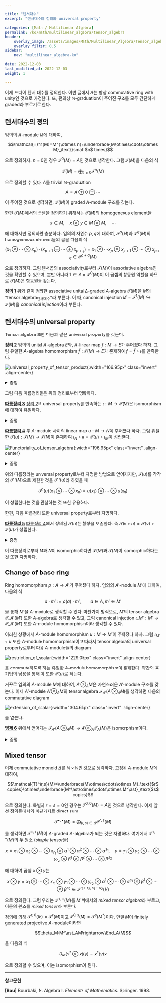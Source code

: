 ```yaml
---

title: "텐서대수"
excerpt: "텐서대수의 정의와 universal property"

categories: [Math / Multilinear Algebra]
permalink: /ko/math/multilinear_algebra/tensor_algebra
header:
    overlay_image: /assets/images/Math/Multilinear_Algebra/Tensor_algebra.png
    overlay_filter: 0.5
sidebar: 
    nav: "multilinear_algebra-ko"

date: 2022-12-03
last_modified_at: 2022-12-03
weight: 1

---
```


이제 드디어 텐서 대수를 정의한다. 이번 글에서 $A$는 항상 commutative ring with unity인 것으로 가정한다. 또, 편의상 $\mathbb{N}$-graduation이 주어진 구조를 모두 간단하게 graded라 부르기로 한다.

## 텐서대수의 정의

임의의 $A$-module $M$에 대하여, 

$$\mathcal{T}^n(M)=M^{\otimes n}=\underbrace{M\otimes\cdots\otimes M}_\text{\small $n$ times}$$

으로 정의하자. $n=0$인 경우 $\mathcal{T}^0(M)=A$인 것으로 생각한다. 그럼 $\mathcal{T}(M)$을 다음의 식

$$\mathcal{T}(M)=\bigoplus_{n\geq 0}\mathcal{T}^n(M)$$

으로 정의할 수 있다. $A$를 trivial $\mathbb{N}$-graduation

$$A=A\oplus 0\oplus\cdots$$

이 주어진 것으로 생각하면, $\mathcal{T}(M)$이 graded $A$-module 구조를 갖는다. 

한편 $\mathcal{T}(M)$에서의 곱셈을 정의하기 위해서는 $\mathcal{T}(M)$의 homogeneous element들

$$x\in M,\quad x\otimes y\in M\otimes M,\quad\cdots$$

에 대해서만 정의하면 충분하다. 임의의 자연수 $p,q$에 대하여, $\mathcal{T}^p(M)$과 $\mathcal{T}^q(M)$의 homogeneous element들의 곱을 다음의 식

$$(x_1\otimes\cdots\otimes x_p)\cdot (x_{p+1}\oplus\cdots\oplus x_{p+q})=x_1\otimes\cdots x_p\otimes x_{p+1}\otimes\cdots\otimes x_{p+q}\in\mathcal{T}^{p+q}(M)$$

으로 정의하자. 그럼 텐서곱의 associativity로부터 $\mathcal{T}(M)$이 associative algebra인 것을 확인할 수 있으며, 뿐만 아니라 $1\in A=\mathcal{T}^0(M)$이 이 곱셈의 항등원 역할을 하므로 $\mathcal{T}(M)$은 항등원을 갖는다.

<div class="definition" markdown="1">

<ins id="def1">**정의 1**</ins> 위와 같이 정의한 associative unital $\Delta$-graded $A$-algebra $\mathcal{T}(M)$을 $M$의 *tensor algebra<sub>텐서대수</sub>*라 부른다. 이 때, canonical injection $M=\mathcal{T}^1(M)\hookrightarrow\mathcal{T}(M)$을 *canonical injection*이라 부른다.

</div>

## 텐서대수의 universal property

Tensor algebra 또한 다음과 같은 universal property를 갖는다.

<div class="proposition" markdown="1">

<ins id="thm2">**정리 2**</ins> 임의의 unital $A$-algebra $E$와, $A$-linear map $f:M\rightarrow E$가 주어졌다 하자. 그럼 유일한 $A$-algebra homomorphism $\tilde{f}:\mathcal{T}(M)\rightarrow E$가 존재하여 $f=\tilde{f}\circ\iota$를 만족한다.

![universal_property_of_tensor_product](/assets/images/Math/Multilinear_Algebra/Tensor_algebra-1.png){:width="166.95px" class="invert" .align-center}

</div>
<details class="proof" markdown="1">
<summary>증명</summary>

우선 이러한 성질을 만족하는 $\tilde{f}$, $\bar{f}$가 존재한다 가정하자. 임의의 $x_1\otimes\cdots\otimes x_n\in\mathcal{T}(M)$에 대하여, 

$$\tilde{f}(x_1\otimes\cdots\otimes x_n)=\bar{f}(\iota(x_1)\otimes\cdots\otimes\iota(x_n))=\bar{f}(\iota(x_1))\cdots\bar{f}(\iota(x_n))=f(x_1)\cdots f(x_n)$$

이고, 비슷한 식이 $\bar{f}$에 대해서도 성립하므로 $\tilde{f}(x_1\otimes\cdots\otimes x_n)=\bar{f}(x_1\otimes\cdots\otimes x_n)$이 성립한다. 

이제 다음의 식

$$\tilde{f}(x_1\otimes\cdots\otimes x_n)=f(x_1)\cdots f(x_n)$$

을 통해 각각의 원소 $x_1\otimes\cdots\otimes x_n$에 대해 $\tilde{f}$를 정의하고, 이를 확장하여 $\mathcal{T}^n(M)$ 위에서 $\tilde{f}$를 잘 정의할 수 있다. 그럼 direct sum의 universal property에 의하여, 이를 $\mathcal{T}(M)$ 전체로 확장할 수 있으며, 이렇게 얻어진 $\tilde{f}$가 $A$-algebra homomorphism이라는 것을 쉽게 보일 수 있다.

</details>

그럼 다음 따름정리들은 위의 정리로부터 명확하다.

<div class="proposition" markdown="1">

<ins id="cor3">**따름정리 3**</ins> [정리 2](#thm2)의 universal property를 만족하는 $\iota:M\rightarrow\mathcal{T}(M)$은 isomorphism에 대하여 유일하다.

</div>
<details class="proof" markdown="1">
<summary>증명</summary>

또 다른 $\iota':M\rightarrow \mathcal{T}'(M)$이 존재하여 위의 universal property를 만족한다고 가정하자. 그럼 $\iota:M\rightarrow\mathcal{T}(M)$의 universal property로부터 다음의 diagram을 commute하도록 하는 유일한 $\psi:\mathcal{T}(M)\rightarrow\mathcal{T}'(M)$이 존재한다.

![Uniqueness_of_tensor_algebra_1](/assets/images/Math/Multilinear_Algebra/Tensor_algebra-2.png){:width="172.95px" class="invert" .align-center}

비슷하게 $\iota':M\rightarrow\mathcal{T}'(M)$의 universal property로부터 다음의 diagram을 commute하도록 하는 유일한 $\phi:\mathcal{T}'(M)\rightarrow\mathcal{T}(M)$이 존재한다.

![Uniqueness_of_tensor_algebra_2](/assets/images/Math/Multilinear_Algebra/Tensor_algebra-3.png){:width="172.95px" class="invert" .align-center}

이제 다음의 diagram

![Uniqueness_of_tensor_algebra_3](/assets/images/Math/Multilinear_Algebra/Tensor_algebra-4.png){:width="166.95px" class="invert" .align-center}

을 commute하도록 하는 $\mathcal{T}(M)\rightarrow\mathcal{T}(M)$ 또한 유일해야 하는데, $\id\_{\mathcal{T}(M)}$과 $\phi\circ\psi$가 모두 이를 commute하도록 하므로 $\id\_{\mathcal{T}(M)}=\phi\circ\psi$가 성립한다. 비슷하게 $\id\_{\mathcal{T}'(M)}=\psi\circ\phi$가 성립한다.

</details>

<div class="proposition" markdown="1">

<ins id="cor4">**따름정리 4**</ins> 두 $A$-module 사이의 linear map $u:M\rightarrow N$이 주어졌다 하자. 그럼 유일한 $\mathcal{T}(u):\mathcal{T}(M)\rightarrow\mathcal{T}(N)$이 존재하여 $\iota_N\circ u=\mathcal{T}(u)\circ\iota_M$이 성립한다.

![Functoriality_of_tensor_algebra](/assets/images/Math/Multilinear_Algebra/Tensor_algebra-5.png){:width="196.95px" class="invert" .align-center}

</div>
<details class="proof" markdown="1">
<summary>증명</summary>

자명

![proof_of_functoriality](/assets/images/Math/Multilinear_Algebra/Tensor_algebra-6.png){:width="176.1px" class="invert" .align-center}

</details>

위의 따름정리는 universal property로부터 자명한 방법으로 얻어지지만, $\mathcal{T}(u)$를 각각의 $\mathcal{T}^n(M)$으로 제한한 것을 $\mathcal{T}^n(u)$라 하였을 때

$$\mathcal{T}^n(u)(x_1\otimes\cdots\otimes x_n)=u(x_1)\otimes\cdots\otimes u(x_n)$$

이 성립한다는 것을 관찰하는 것 또한 유용하다.

한편, 다음 따름정리 또한 universal property로부터 자명하다.

<div class="proposition" markdown="1">

<ins id="cor5">**따름정리 5**</ins> [따름정리 4](#cor4)에서 정의된 $\mathcal{T}(u)$는 합성을 보존한다. 즉 $\mathcal{T}(v\circ u)=\mathcal{T}(v)\circ\mathcal{T}(u)$가 성립한다.

</div>
<details class="proof" markdown="1">
<summary>증명</summary>

![Composition_proof](/assets/images/Math/Multilinear_Algebra/Tensor_algebra-7.png){:width="316.35px" class="invert" .align-center}
    
</details>

이 따름정리로부터 $M$과 $N$이 isomorphic하다면 $\mathcal{T}(M)$과 $\mathcal{T}(N)$이 isomorphic하다는 것 또한 자명하다. 

## Change of base ring

Ring homomorphism $\rho:A\rightarrow A'$가 주어졌다 하자. 임의의 $A'$-module $M'$에 대하여, 다음의 식

$$a\cdot m':=\rho(a)\cdot m',\qquad a\in A,m'\in M'$$

을 통해 $M'$을 $A$-module로 생각할 수 있다. 마찬가지 방식으로, $M'$의 tensor algebra $\mathcal{T}\_{A'}(M')$ 또한 $A$-algebra로 생각할 수 있고, 그럼 canonical injection $\iota\_{M'}:M'\rightarrow\mathcal{T}\_{A'}(M')$ 또한 $A$-module homomorphism이라 생각할 수 있다.

이러한 상황에서 $A$-module homomorphism $u:M\rightarrow M'$이 주어졌다 하자. 그럼 $\iota_{M'}\circ u$ 또한 $A$-module homomorphism이고 따라서 tensor algebra의 universal property로부터 다음 $A$-module들의 diagram

![restriction_of_scalar](/assets/images/Math/Multilinear_Algebra/Tensor_algebra-8.png){:width="229.05px" class="invert" .align-center}

을 commute하도록 하는 유일한 $A$-module homomorphism이 존재한다. 약간의 표기법의 남용을 통해 이 또한 $\mathcal{T}(u)$로 적는다. 

거꾸로 임의의 $A$-module $M$에 대하여, $A'\otimes_A M$은 자연스러운 $A'$-module 구조를 갖는다. 이제 $A'$-module $A'\otimes_A M$의 tensor algebra $\mathcal{T}_{A'}(A'\otimes_A M)$를 생각하면 다음의 commutative diagram

![extension_of_scalar](/assets/images/Math/Multilinear_Algebra/Tensor_algebra-9.png){:width="304.65px" class="invert" .align-center}

을 얻는다.

<div class="proposition" markdown="1">
 
<ins id="prop6">**명제 6**</ins> 위에서 얻어지는 $\mathcal{T}_{A'}(A'\otimes_AM)\rightarrow A'\otimes_A\mathcal{T}_A(M)$은 isomorphism이다.
 
</div> 
<details class="proof" markdown="1">
<summary>증명</summary>
 
역함수를 만들면 충분하다. 우선 $\mathcal{T}_{A'}(A'\otimes_AM)$을 $A$-algebra로 보면, $\mathcal{T}_A(M)$의 universal property로부터 다음 diagram

![Extension_of_scalar_proof](/assets/images/Math/Multilinear_Algebra/Tensor_algebra-10.png){:width="308.4px" class="invert" .align-center}

을 commute하도록 하는 $A$-algebra homomorphism $\mathcal{T}\_A(M)\rightarrow\mathcal{T}\_{A'}(A'\otimes\_AM)$이 유일하게 존재한다. 이제 이렇게 얻어진 $A$-algebra homomorphism에 대하여, $A'\otimes\_A\mathcal{T}\_A(M)$의 universal property로부터 다음의 diagram

![Extension_of_scalar_proof](/assets/images/Math/Multilinear_Algebra/Tensor_algebra-11.png){:width="284.85px" class="invert" .align-center}

을 commute하도록 하는 유일한 $A'$-algebra homomorphism $A'\otimes\_A\mathcal{T}\_A(M)\rightarrow\mathcal{T}\_{A'}(A'\otimes\_AM)$이 존재한다. 이 함수가 위에서 얻은 $\mathcal{T}\_{A'}(A'\otimes AM)\rightarrow A'\otimes\_A\mathcal{T}\_A(M)$의 역함수임을 쉽게 확인할 수 있다.
 
</details>

## Mixed tensor

이제 commutative monoid $\Delta$를 $\mathbb{N}\times\mathbb{N}$인 것으로 생각하자. 고정된 $A$-module $M$에 대하여, 

$$\mathcal{T}^{r,s}(M)=\underbrace{M\otimes\cdots\otimes M}_\text{$r$ copies}\otimes\underbrace{M^\ast\otimes\cdots\otimes M^\ast}_\text{$s$ copies}$$

으로 정의한다. 특별히 $r=s=0$인 경우는 $\mathcal{T}^{0,0}(M)=A$인 것으로 생각한다. 이제 앞선 정의들에서와 마찬가지로 direct sum

$$\mathcal{T}^{\bullet,\bullet}(M)=\bigoplus_{(r,s)\in\Delta} \mathcal{T}^{r,s}(M)$$

를 생각하면 $\mathcal{T}^{\bullet,\bullet}(M)$이 $\Delta$-graded $A$-algebra가 되는 것은 자명하다. 여기에서 $\mathcal{T}^{\bullet,\bullet}(M)$의 두 원소 (*simple tensor*들)

$$x=x_1\otimes x_2\otimes\cdots\otimes x_{r_1}\otimes \alpha^1\otimes \alpha^2\otimes\cdots\otimes \alpha^{s_1}, \quad y=y_1\otimes y_2\otimes\cdots\otimes y_{r_2}\otimes \beta^1\otimes \beta^2\otimes\cdots\otimes \beta^{s_2}$$

에 대하여 곱셈 $x\otimes y$는

$$x\otimes y=x_1\otimes \cdots\otimes x_{r_1}\otimes y_1\otimes \cdots\otimes y_{r_2}\otimes \alpha^1\otimes\cdots\otimes \alpha^{s_1}\otimes \beta^1\otimes\cdots\otimes \beta^{s_2}\in \mathcal{T}^{r_1+r_2, s_1+s_2}(V)\tag{1}$$

으로 정의된다. 그럼 우리는 $\mathcal{T}^{\bullet,\bullet}(M)$를 $M$ 위에서의 *mixed tensor algebra*라 부르고, 이들의 원소를 *mixed tensor*라 부른다.

정의에 의해 $\mathcal{T}^{r,0}(M)=\mathcal{T}^r(M)$이고 $\mathcal{T}^{0,s}(M)=\mathcal{T}^s(M^\ast)$이다. 만일 $M$이 finitely generated projective $A$-module이라면 

$$\theta_M:M^\ast_AM\rightarrow\End_A(M)$$

을 다음의 식

$$\theta_M(x^\ast\otimes x)(y)=x^\ast(y)x$$

으로 정의할 수 있으며, 이는 isomorphism이 된다.

---

**참고문헌**

**[Bou]** Bourbaki, N. Algebra I. *Elements of Mathematics*. Springer. 1998.  

---

